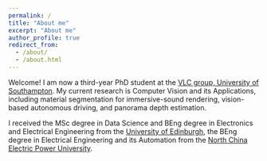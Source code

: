 ```yaml
---
permalink: /
title: "About me"
excerpt: "About me"
author_profile: true
redirect_from: 
  - /about/
  - /about.html
---
```



Welcome! I am now a third-year PhD student at the [VLC group, University of Southampton](https://www.vlc.ecs.soton.ac.uk/). My current research is Computer Vision and its Applications, including material segmentation for immersive-sound rendering, vision-based autonomous driving, and panorama depth estimation.

I received the MSc degree in Data Science and BEng degree in Electronics and Electrical Engineering from the [University of Edinburgh](https://www.ed.ac.uk), the BEng degree in Electrical Engineering and its Automation from the [North China Electric Power University](https://www.ncepu.edu.cn/).